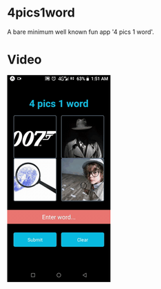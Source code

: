 # **4pics1word**
A bare minimum well known fun app '4 pics 1 word'.

# **Video**
![](assets/4pics1word.gif)
